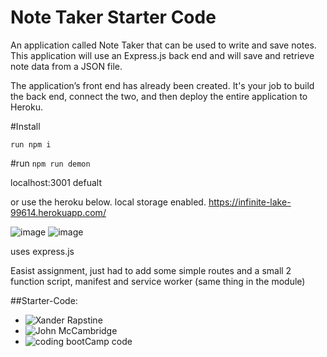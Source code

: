 # Note Taker Starter Code

An application called Note Taker that can be used to write and save notes. This application will use an Express.js back end and will save and retrieve note data from a JSON file.

The application’s front end has already been created. It's your job to build the back end, connect the two, and then deploy the entire application to Heroku.

#Install
```
run npm i
```

#run
<code>npm run demon</code>

localhost:3001 defualt

or use the heroku below. local storage enabled. 
https://infinite-lake-99614.herokuapp.com/

![image](https://user-images.githubusercontent.com/67552318/188777436-375452ed-bb3a-49ea-ad17-5b33dffbafa3.png)
![image](https://user-images.githubusercontent.com/67552318/188777712-ed6580ec-1ff9-4d5c-b54a-86584e384f11.png)


uses express.js

Easist assignment, just had to add some simple routes and a small 2 function script, manifest and service worker (same thing in the module) 

##Starter-Code:
- ![Xander Rapstine](https://github.com/Xandromus)
- ![John McCambridge](https://github.com/nol166)
- ![coding bootCamp code](https://github.com/coding-boot-camp/miniature-eureka)
